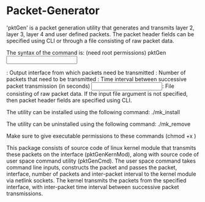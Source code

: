 # Packet-Generator

'pktGen' is a packet generation utility that generates and transmits layer 2,
layer 3, layer 4 and user defined packets. The packet header fields can be
specified using CLI or through a file consisting of raw packet data.

The syntax of the command is: (need root permissions)
pktGen <interface> <number of packets> <inter-packet interval> <input file>

<interface>: Output interface from which packets need be transmitted
<number of packets>: Number of packets that need to be transmitted
<inter-packet interval>: Time interval between successive packet transmission
                         (in seconds)
<input file>: File consisting of raw packet data. If the input file argument
              is not specified, then packet header fields are specified using
              CLI.

The utility can be installed using the following command:
./mk_install

The utility can be uninstalled using the following command:
./mk_remove

Make sure to give executable permissions to these commands (chmod +x <file>)

This package consists of source code of linux kernel module that transmits
these packets on the interface (pktGenKernMod), along with source code of user
space command utility (pktGenCmd).
The user space command takes command line inputs, constructs the packet and
passes the packet, interface, number of packets and inter-packet interval to
the kernel module via netlink sockets. The kernel transmits the packets
from the specified interface, with inter-packet time interval between
successive packet transmissions.

